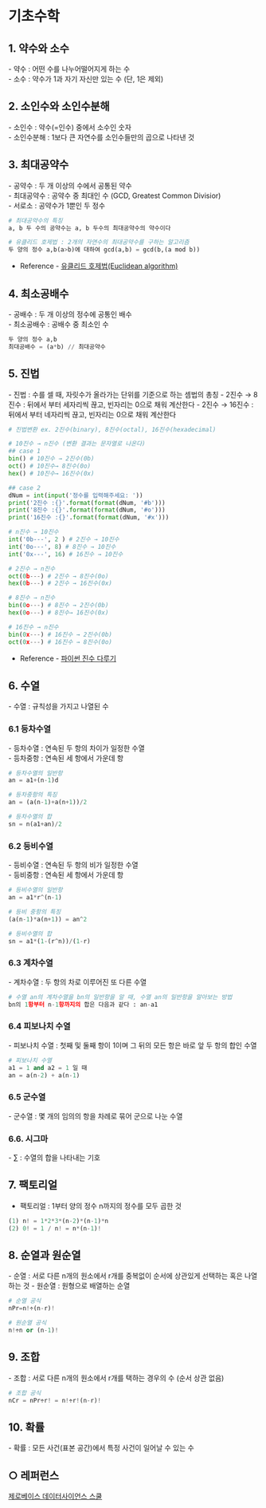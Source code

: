 기초수학
===

## 1. 약수와 소수
\- 약수 : 어떤 수를 나누어떨어지게 하는 수    
\- 소수 : 약수가 1과 자기 자신만 있는 수 (단, 1은 제외)
 
 
## 2. 소인수와 소인수분해
\- 소인수 : 약수(=인수) 중에서 소수인 숫자   
\- 소인수분해 : 1보다 큰 자연수를 소인수들만의 곱으로 나타낸 것

## 3. 최대공약수
\- 공약수 : 두 개 이상의 수에서 공통된 약수   
\- 최대공약수 : 공약수 중 최대인 수 (GCD, Greatest Common Divisior)   
\- 서로소 : 공약수가 1뿐인 두 정수
```python
# 최대공약수의 특징
a, b 두 수의 공약수는 a, b 두수의 최대공약수의 약수이다

# 유클리드 호제법 : 2개의 자연수의 최대공약수를 구하는 알고리즘
두 양의 정수 a,b(a>b)에 대하여 gcd(a,b) = gcd(b,(a mod b))
```

- Reference - [유클리드 호제법(Euclidean algorithm)](https://developerntraveler.tistory.com/m/126)

## 4. 최소공배수
\- 공배수 : 두 개 이상의 정수에 공통인 배수   
\- 최소공배수 : 공배수 중 최소인 수
```python
두 양의 정수 a,b
최대공배수 = (a*b) // 최대공약수
```

## 5. 진법
\- 진법 : 수를 셀 때, 자릿수가 올라가는 단위를 기준으로 하는 셈법의 총칭
\- 2진수 → 8진수 : 뒤에서 부터 세자리씩 끊고, 빈자리는 0으로 채워 계산한다
\- 2진수 → 16진수 : 뒤에서 부터 네자리씩 끊고, 빈자리는 0으로 채워 계산한다

```python
# 진법변환 ex. 2진수(binary), 8진수(octal), 16진수(hexadecimal)

# 10진수 → n진수 (변환 결과는 문자열로 나온다)
## case 1
bin() # 10진수 → 2진수(0b)
oct() # 10진수→ 8진수(0o)
hex() # 10진수→ 16진수(0x)

## case 2
dNum = int(input('정수를 입력해주세요: '))
print('2진수 :{}'.format(format(dNum, '#b')))
print('8진수 :{}'.format(format(dNum, '#o')))
print('16진수 :{}'.format(format(dNum, '#x')))

# n진수 → 10진수
int('0b---', 2 ) # 2진수 → 10진수
int('0o---', 8) # 8진수 → 10진수
int('0x---', 16) # 16진수 → 10진수

# 2진수 → n진수
oct(0b---) # 2진수 → 8진수(0o)
hex(0b---) # 2진수 → 16진수(0x)

# 8진수 → n진수
bin(0o---) # 8진수 → 2진수(0b)
hex(0o---) # 8진수→ 16진수(0x)

# 16진수 → n진수
bin(0x---) # 16진수 → 2진수(0b)
oct(0x---) # 16진수 → 8진수(0o)
```
- Reference - [파이썬 진수 다루기](https://www.daleseo.com/python-int-bases/)

## 6. 수열
\- 수열 : 규칙성을 가지고 나열된 수


### 6.1 등차수열
\- 등차수열 : 연속된 두 항의 차이가 일정한 수열   
\- 등차중항 : 연속된 세 항에서 가운데 항
```python
# 등차수열의 일반항
an = a1+(n-1)d

# 등차중항의 특징
an = (a(n-1)+a(n+1))/2

# 등차수열의 합
sn = n(a1+an)/2
```

### 6.2 등비수열
\- 등비수열 : 연속된 두 항의 비가 일정한 수열   
\- 등비중항 : 연속된 세 항에서 가운데 항
```python
# 등비수열의 일반항
an = a1*r^(n-1)

# 등비 중항의 특징
(a(n-1)*a(n+1)) = an^2

# 등비수열의 합
sn = a1*(1-(r^n))/(1-r)
```

### 6.3 계차수열
\- 계차수열 : 두 항의 차로 이루어진 또 다른 수열
```python
# 수열 an의 계차수열을 bn의 일반항을 알 때, 수열 an의 일반항을 알아보는 방법
bn의 1항부터 n-1항까지의 합은 다음과 같다 : an-a1 
```

### 6.4 피보나치 수열
\- 피보나치 수열 : 첫째 및 둘째 항이 1이며 그 뒤의 모든 항은 바로 앞 두 항의 합인 수열

```python
# 피보나치 수열
a1 = 1 and a2 = 1 일 때
an = a(n-2) + a(n-1)
```

### 6.5 군수열
\- 군수열 : 몇 개의 임의의 항을 차례로 묶어 군으로 나눈 수열


### 6.6. 시그마 
\- ∑ : 수열의 합을 나타내는 기호

## 7. 팩토리얼
- 팩토리얼 : 1부터 양의 정수 n까지의 정수를 모두 곱한 것
```python
(1) n! = 1*2*3*(n-2)*(n-1)*n
(2) 0! = 1 / n! = n*(n-1)!
```

## 8. 순열과 원순열
\- 순열 : 서로 다른 n개의 원소에서 r개를 중복없이 순서에 상관있게 선택하는 혹은 나열하는 것
\- 원순열 : 원형으로 배열하는 순열
```python
# 순열 공식
nPr=n!÷(n-r)!

# 원순열 공식
n!÷n or (n-1)!
```

## 9. 조합
\- 조합 : 서로 다른 n개의 원소에서 r개를 택하는 경우의 수 (순서 상관 없음)
```python
# 조합 공식
nCr = nPr÷r! = n!÷r!(n-r)!
```

## 10. 확률
\- 확률 : 모든 사건(표본 공간)에서 특정 사건이 일어날 수 있는 수


## ○ 레퍼런스
[제로베이스 데이터사이언스 스쿨](https://zero-base.co.kr/category_dev_camp/school_DS)
